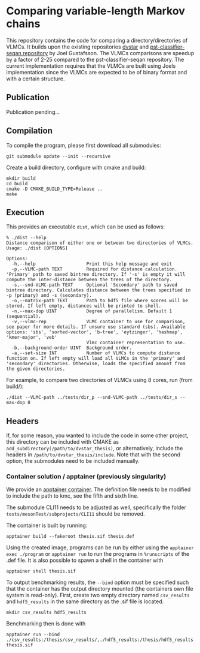 # Comparing variable-length Markov chains
This repository contains the code for comparing a directory/directories of VLMCs. It builds upon the existing repositories [dvstar](https://github.com/Schlieplab/dvstar) and [pst-classifier-seqan repository](https://github.com/Schlieplab/PstClassifierSeqan) by Joel Gustafsson. The VLMCs comparisons are speedup by a factor of 2-25 compared to the pst-classifier-seqan repository. The current implementation requires that the VLMCs are built using Joels implementation since the VLMCs are expected to be of binary format and with a certain structure. 

## Publication

Publication pending...

## Compilation

To compile the program, please first download all submodules:

```shell script
git submodule update --init --recursive
```

Create a build directory, configure with cmake and build:

```shell script
mkdir build
cd build
cmake -D CMAKE_BUILD_TYPE=Release ..
make
```

## Execution

This provides an executable `dist`, which can be used as follows:

```shell
% ./dist --help
Distance comparison of either one or between two directories of VLMCs.
Usage: ./dist [OPTIONS]

Options:
  -h,--help                   Print this help message and exit
  -p,--VLMC-path TEXT         Required for distance calculation. 'Primary' path to saved bintree directory. If '-s' is empty it will compute the inter-distance between the trees of the directory.
  -s,--snd-VLMC-path TEXT     Optional 'Secondary' path to saved bintree directory. Calculates distance between the trees specified in -p (primary) and -s (secondary).
  -o,--matrix-path TEXT       Path to hdf5 file where scores will be stored. If left empty, distances will be printed to shell.
  -n,--max-dop UINT           Degree of parallelism. Default 1 (sequential).
  -v,--vlmc-rep               VLMC container to use for comparison, see paper for more details. If unsure use standard (sbs). Available options: 'sbs', 'sorted-vector', 'b-tree', 'eytzinger', 'hashmap', 'kmer-major', 'veb'
                              Vlmc container representation to use.
  -b,--background-order UINT  Background order.
  -a,--set-size INT           Number of VLMCs to compute distance function on. If left empty will load all VLMCs in the 'primary' and 'secondary' directories. Otherwise, loads the specified amount from the given directories. 
```

For example, to compare two directories of VLMCs using 8 cores, run (from build/):

```shell
./dist --VLMC-path ../tests/dir_p --snd-VLMC-path ../tests/dir_s --max-dop 8
```

## Headers

If, for some reason, you wanted to include the code in some other project, this directory can be included with CMAKE as
`add_subdirectory(/path/to/dvstar_thesis)`, or alternatively, include the headers
in `/path/to/dvstar_thesis/include`.
Note that with the second option, the submodules need to be included manually.

### Container solution / apptainer (previously singularity)

We provide an [apptainer container](https://apptainer.org/). The definition file needs to be modified to
include the path to kmc, see the fifth and sixth line. 

The submodule CLI11 needs to be adjusted as well, specifically the folder `tests/mesonTest/subprojects/CLI11` should be removed. 

The container is built by running:

```shell script
apptainer build --fakeroot thesis.sif thesis.def
```

Using the created image, programs can be run by either using the ```apptainer exec ./program``` or ```apptainer run``` to run the programs in ```%runscripts``` of the .def file. It is also possible to spawn a shell in the container with 
```shell script
apptainer shell thesis.sif
```

To output benchmarking results, the ```--bind``` option must be specified such that the container has the output directory mounted (the containers own file system is read-only). First, create two empty directory named ```csv_results``` and ```hdf5_results``` in the same directory as the .sif file is located. 
```shell script
mkdir csv_results hdf5_results
```
Benchmarking then is done with
```shell script
apptainer run --bind ./csv_results:/thesis/csv_results/,./hdf5_results:/thesis/hdf5_results thesis.sif
```